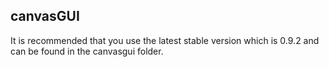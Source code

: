 ## canvasGUI
It is recommended that you use the latest stable version which is 0.9.2 and can be found in the canvasgui folder.
